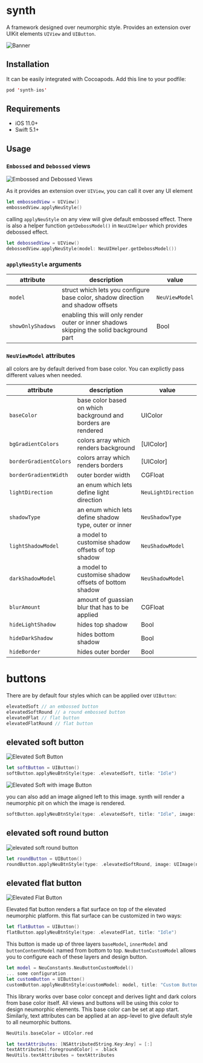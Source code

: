 # synth
A framework designed over neumorphic style. Provides an extension over UIKit elements `UIView` and `UIButton`.

![Banner](https://i.imgur.com/tKZeAwO.png "Banner")

## Installation
It can be easily integrated with Cocoapods. Add this line to your podfile:
```swift
pod 'synth-ios'
```

## Requirements
- iOS 11.0+
- Swift 5.1+

## Usage

### `Embossed` and `Debossed` views

![Embossed and Debossed Views](https://i.imgur.com/uqfvPE9.png "Embossed and Debossed Views")

As it provides an extension over `UIView`, you can call it over any UI element
```swift
let embossedView = UIView()
embossedView.applyNeuStyle()
```
calling `applyNeuStyle` on any view will give default embossed effect. There is also a helper function `getDebossModel()` in `NeuUIHelper` which provides debossed effect.

```swift
let debossedView = UIView()
debossedView.applyNeuStyle(model: NeuUIHelper.getDebossModel())
```

### `applyNeuStyle` arguments

| attribute | description | value |
|--|--|--|
| `model`| struct which lets you configure base color, shadow direction and shadow offsets | `NeuViewModel` |
| `showOnlyShadows` | enabling this will only render outer or inner shadows skipping the solid background part | Bool |

### `NeuViewModel` attributes

all colors are by default derived from base color. You can explictly pass different values when needed.

| attribute | description | value |
|--|--|--|
| `baseColor`| base color based on which background and borders are rendered | UIColor |
| `bgGradientColors` | colors array which renders background | [UIColor] |
| `borderGradientColors` | colors array which renders borders | [UIColor] |
| `borderGradientWidth` | outer border width | CGFloat |
| `lightDirection` | an enum which lets define light direction | `NeuLightDirection` |
| `shadowType` | an enum which lets define shadow type, outer or inner | `NeuShadowType` |
| `lightShadowModel` | a model to customise shadow offsets of top shadow | `NeuShadowModel` |
| `darkShadowModel` | a model to customise shadow offsets of bottom shadow | `NeuShadowModel` |
| `blurAmount` | amount of guassian blur that has to be applied | CGFloat |
| `hideLightShadow` | hides top shadow | Bool |
| `hideDarkShadow` | hides bottom shadow | Bool |
| `hideBorder` | hides outer border | Bool |

# buttons

There are by default four styles which can be applied over `UIButton`:
```swift
elevatedSoft // an embossed button
elevatedSoftRound // a round embossed button
elevatedFlat // flat button
elevatedFlatRound // flat button
```

## elevated soft button

![Elevated Soft Button](https://i.imgur.com/HT0L6JT.png "Elevated Soft Button")

```swift
let softButton = UIButton()
softButton.applyNeuBtnStyle(type: .elevatedSoft, title: "Idle")
```

![Elevated Soft with image Button](https://i.imgur.com/1vc67oB.png "Elevated Soft with image Button")

you can also add an image aligned left to this image. synth will render a neumorphic pit on which the image is rendered.
```swift
softButton.applyNeuBtnStyle(type: .elevatedSoft, title: "Idle", image: UIImage(named: "plus"), imageDimension: 12)
```

## elevated soft round button

![elevated soft round button](https://i.imgur.com/igONywf.png "elevated soft round button")

```swift
let roundButton = UIButton()
roundButton.applyNeuBtnStyle(type: .elevatedSoftRound, image: UIImage(named: "plus"))
```

## elevated flat button

![Elevated Flat Button](https://i.imgur.com/yWlyeyK.png "Flat Button")

Elevated flat button renders a flat surface on top of the elevated neumorphic platform. this flat surface can be customized in two ways:
```swift
let flatButton = UIButton()
flatButton.applyNeuBtnStyle(type: .elevatedFlat, title: "Idle")
```

This button is made up of three layers `baseModel`, `innerModel` and `buttonContentModel` named from bottom to top. `NeuButtonCustomModel` allows you to configure each of these layers and design button.
```swift
let model = NeuConstants.NeuButtonCustomModel()
... some configuration
let customButton = UIButton()
customButton.applyNeuBtnStyle(customModel: model, title: "Custom Button")
```

This library works over base color concept and derives light and dark colors from base color itself. All views and buttons will be using this color to design neumorphic elements. This base color can be set at app start. Similarly, text attributes can be applied at an app-level to give default style to all neumorphic buttons. 
```swift
NeuUtils.baseColor = UIColor.red

let textAttributes: [NSAttributedString.Key:Any] = [:]
textAttributes[.foregroundColor] = .black
NeuUtils.textAttributes = textAttributes
```

